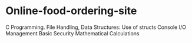 # Online-food-ordering-site
C Programming.
File Handling,
Data Structures: Use of structs
Console I/O Management
Basic Security
Mathematical Calculations


